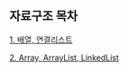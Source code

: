 ## 자료구조 목차

<!-- 아래 내용은 예시이니, 지우고 작성해주세요. -->
[1. 배열, 연결리스트](https://github.com/Hyeondoonge/cs-interview-for-beginner/blob/main/data-structure/Array%2C%20LinkedList.md)

[2. Array, ArrayList, LinkedList](https://github.com/Hyeondoonge/cs-interview-for-beginner/blob/main/data-structure/Array%2C%20ArrayList%2C%20LinkedList.md)
